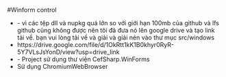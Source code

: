 #Winform control
<ul>
<li>
- vì các tệp dll và nupkg quá lớn so với giới hạn 100mb của github và lfs github cũng không được nên tôi đã đưa nó lên google drive và tạo link tải về. bạn vui lòng tải về và giải và giải nén vào thư mục src/windows
</li>
<li>
https://drive.google.com/file/d/1OkRtt1kK1B0khyr0RyR-5Y7VLsJsYonD/view?usp=drive_link
</li>

<li>- Project sử dụng thư viện CefSharp.WinForms</li>

<li>Sử dụng ChromiumWebBrowser  </li>
</ul>